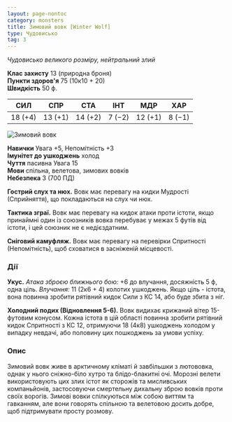 ```yaml
---
layout: page-nontoc
category: monsters
title: Зимовий вовк [Winter Wolf]
type: Чудовисько
tag: 3
---
```


_Чудовисько великого розміру, нейтральний злий_

**Клас захисту** 13 (природна броня)    
**Пункти здоров'я** 75 (10к10 + 20)    
**Швидкість** 50 ф.

| СИЛ     | СПР     | СТА     | ІНТ    | МДР     | ХАР    |
| ------- | ------- | ------- | ------ | ------- | ------ |
| 18 (+4) | 13 (+1) | 14 (+2) | 7 (−2) | 12 (+1) | 8 (−1) |

![Зимовий вовк](https://www.dndbeyond.com/avatars/thumbnails/30849/314/1000/1000/638064499491607044.png)

**Навички** Увага +5, Непомітність +3    
**Імунітет до ушкоджень** холод    
**Чуття** пасивна Увага 15    
**Мови** спільна, велетова, зимових вовків    
**Небезпека** 3 (700 ПД)

**Гострий слух та нюх.** Вовк має перевагу на кидки Мудрості (Сприйняття), що покладаються на слух чи нюх.  

**Тактика зграї.** Вовк має перевагу на кидок атаки проти істоти, якщо принаймні один із союзників вовка перебуває у межах 5 футів від істоти, і цей союзник не є недієздатним.    

**Сніговий камуфляж.** Вовк має перевагу на перевірки Спритності (Непомітність), щоб сховатися в засніженій місцевості.

### Дії
**Укус.** _Атака зброєю ближнього бою:_ +6 до влучання, досяжність 5 ф, одна ціль. _Влучання:_ 11 (2к6 + 4) колотих ушкоджень. Якщо ціль - істота, вона повинна зробити рятівний кидок Сили з КС 14, або буде збита з ніг.    

**Холодний подих (Відновлення 5-6).** Вовк видихає крижаний вітер 15-футовим конусом. Кожна істота в цій області повинна зробити рятівний кидок Спритності з КС 12, отримуючи 18 (4к8) ушкоджень холодом у випадку невдачі, або половину цих пошкоджень за умови успіху.

### Опис
Зимовий вовк живе в арктичному кліматі й завбільшки з лютововка, однак у нього сніжно-біло хутро та блідо-блакитні очі. Морозні велети використовують цих злих істот як сторожів та мисливських компаньйонів, застосовуючи смертельну дихальну зброю вовків проти своїх ворогів. Зимові вовки спілкуються між собою виттям та гавканням, але вони говорять спільною та велетовою досить добре, щоб підтримувати просту розмову. 
